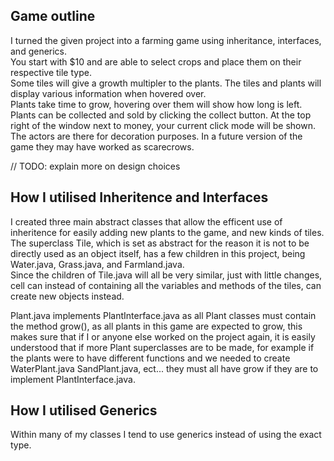 ## Game outline
I turned the given project into a farming game using inheritance, interfaces, and generics.\
You start with $10 and are able to select crops and place them on their respective tile type.\
Some tiles will give a growth multipler to the plants. The tiles and plants will display various information when hovered over.\
Plants take time to grow, hovering over them will show how long is left. Plants can be collected and sold by clicking the collect button. At the top right of the window next to money, your current click mode will be shown.\
The actors are there for decoration purposes. In a future version of the game they may have worked as scarecrows.

// TODO: explain more on design choices

## How I utilised Inheritence and Interfaces
I created three main abstract classes that allow the efficent use of inheritence for easily adding new plants to the game, and new kinds of tiles.\
The superclass Tile, which is set as abstract for the reason it is not to be directly used as an object itself, has a few children in this project, being Water.java, Grass.java, and Farmland.java.\
Since the children of Tile.java will all be very similar, just with little changes, cell can instead of containing all the variables and methods of the tiles, can create new objects instead.

Plant.java implements PlantInterface.java as all Plant classes must contain the method grow(), as all plants in this game are expected to grow, this makes sure that if I or anyone else worked on the project again, it is easily understood that if more Plant superclasses are to be made, for example if the plants were to have different functions and we needed to create WaterPlant.java SandPlant.java, ect... they must all have grow if they are to implement PlantInterface.java.

## How I utilised Generics
Within many of my classes I tend to use generics instead of using the exact type.
